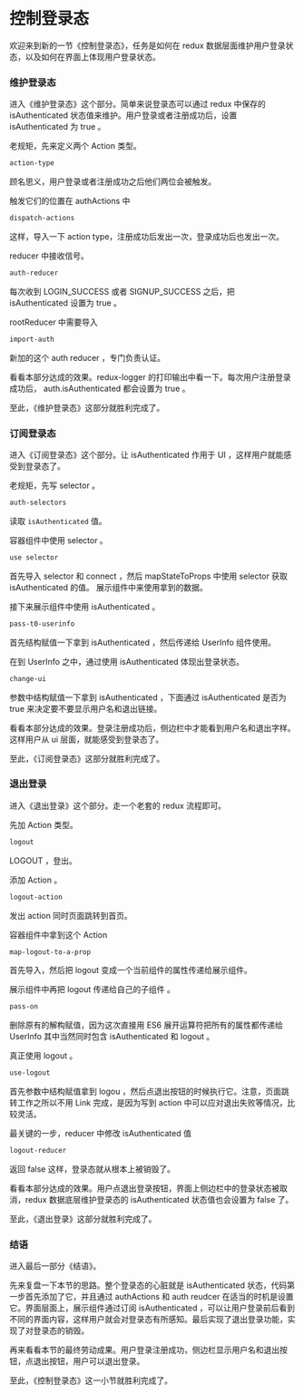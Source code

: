 # 控制登录态

欢迎来到新的一节《控制登录态》，任务是如何在 redux 数据层面维护用户登录状态，以及如何在界面上体现用户登录状态。

### 维护登录态

进入《维护登录态》这个部分。简单来说登录态可以通过 redux 中保存的 isAuthenticated 状态值来维护。用户登录或者注册成功后，设置 isAuthenticated 为 true 。

老规矩，先来定义两个 Action 类型。

```diff
action-type
```

顾名思义，用户登录或者注册成功之后他们两位会被触发。

触发它们的位置在 authActions 中

```diff
dispatch-actions
```

这样，导入一下 action type，注册成功后发出一次，登录成功后也发出一次。

reducer 中接收信号。

```diff
auth-reducer
```

每次收到 LOGIN_SUCCESS 或者 SIGNUP_SUCCESS 之后，把 isAuthenticated 设置为 true 。


rootReducer 中需要导入

```diff
import-auth
```

新加的这个 auth reducer ，专门负责认证。

看看本部分达成的效果。redux-logger 的打印输出中看一下。每次用户注册登录成功后， auth.isAuthenticated 都会设置为 true 。

至此，《维护登录态》这部分就胜利完成了。

### 订阅登录态

进入《订阅登录态》这个部分。让 isAuthenticated 作用于 UI ，这样用户就能感受到登录态了。

老规矩，先写 selector 。

```diff
auth-selectors
```

读取 `isAuthenticated` 值。

容器组件中使用 selector 。


```diff
use selector
```

首先导入 selector 和 connect ，然后 mapStateToProps 中使用 selector 获取 isAuthenticated 的值。
展示组件中来使用拿到的数据。

接下来展示组件中使用 isAuthenticated 。

```diff
pass-t0-userinfo
```

首先结构赋值一下拿到 isAuthenticated ，然后传递给 UserInfo 组件使用。

在到 UserInfo 之中，通过使用 isAuthenticated 体现出登录状态。

```diff
change-ui
```

参数中结构赋值一下拿到 isAuthenticated ，下面通过 isAuthenticated 是否为 true 来决定要不要显示用户名和退出链接。

看看本部分达成的效果。登录注册成功后，侧边栏中才能看到用户名和退出字样。这样用户从 ui 层面，就能感受到登录态了。

至此，《订阅登录态》这部分就胜利完成了。






### 退出登录

进入《退出登录》这个部分。走一个老套的 redux 流程即可。

先加  Action 类型。

```diff
logout
```

LOGOUT ，登出。

添加 Action 。

```diff
logout-action
```

发出 action  同时页面跳转到首页。


容器组件中拿到这个 Action 


```diff
map-logout-to-a-prop
```

首先导入，然后把 logout 变成一个当前组件的属性传递给展示组件。

展示组件中再把 logout 传递给自己的子组件 。

```diff
pass-on
```

删除原有的解构赋值，因为这次直接用 ES6 展开运算符把所有的属性都传递给 UserInfo 其中当然同时包含 isAuthenticated 和 logout 。

真正使用 logout 。

```diff
use-logout
```

首先参数中结构赋值拿到 logou ，然后点退出按钮的时候执行它。注意，页面跳转工作之所以不用 Link 完成，是因为写到 action 中可以应对退出失败等情况，比较灵活。

最关键的一步，reducer 中修改 isAuthenticated 值

```diff
logout-reducer
```

返回 false 这样，登录态就从根本上被销毁了。

看看本部分达成的效果。用户点退出登录按钮，界面上侧边栏中的登录状态被取消，redux 数据底层维护登录态的 isAuthenticated 状态值也会设置为 false 了。

至此，《退出登录》这部分就胜利完成了。

### 结语

进入最后一部分《结语》。

先来复盘一下本节的思路。整个登录态的心脏就是 isAuthenticated 状态，代码第一步首先添加了它，并且通过 authActions 和 auth reudcer 在适当的时机是设置它。界面层面上，展示组件通过订阅 isAuthenticated ，可以让用户登录前后看到不同的界面内容，这样用户就会对登录态有所感知。最后实现了退出登录功能，实现了对登录态的销毁。

再来看看本节的最终劳动成果。用户登录注册成功，侧边栏显示用户名和退出按钮，点退出按钮，用户可以退出登录。

至此，《控制登录态》这一小节就胜利完成了。